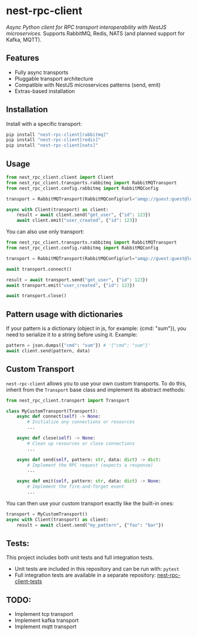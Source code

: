 # nest-rpc-client

*Async Python client for RPC transport interoperability with NestJS microservices.*
Supports RabbitMQ, Redis, NATS (and planned support for Kafka, MQTT).

## Features

- Fully async transports
- Pluggable transport architecture
- Compatible with NestJS microservices patterns (send, emit)
- Extras-based installation

## Installation

Install with a specific transport:

```bash
pip install "nest-rpc-client[rabbitmq]"
pip install "nest-rpc-client[redis]"
pip install "nest-rpc-client[nats]"
```

## Usage

```python
from nest_rpc_client.client import Client
from nest_rpc_client.transports.rabbitmq import RabbitMQTransport
from nest_rpc_client.config.rabbitmq import RabbitMQConfig

transport = RabbitMQTransport(RabbitMQConfig(url="amqp://guest:guest@localhost/", queue="rpc_queue"))

async with Client(transport) as client:
    result = await client.send("get_user", {"id": 123})
    await client.emit("user_created", {"id": 123})
```

You can also use only transport:

```python
from nest_rpc_client.transports.rabbitmq import RabbitMQTransport
from nest_rpc_client.config.rabbitmq import RabbitMQConfig

transport = RabbitMQTransport(RabbitMQConfig(url="amqp://guest:guest@localhost/", queue="rpc_queue"))

await transport.connect()

result = await transport.send("get_user", {"id": 123})
await transport.emit("user_created", {"id": 123})

await transport.close()
```


## Pattern usage with dictionaries

If your pattern is a dictionary (object in js, for example: {cmd: "sum"}), you need to serialize it to a string before using it.
Example:

```python
pattern = json.dumps({"cmd": "sum"}) # '{"cmd": "sum"}'
await client.send(pattern, data)
```


## Custom Transport

`nest-rpc-client` allows you to use your own custom transports. To do this, inherit from the `Transport` base class and implement its abstract methods:

```python
from nest_rpc_client.transport import Transport

class MyCustomTransport(Transport):
    async def connect(self) -> None:
        # Initialize any connections or resources
        ...

    async def close(self) -> None:
        # Clean up resources or close connections
        ...

    async def send(self, pattern: str, data: dict) -> dict:
        # Implement the RPC request (expects a response)
        ...

    async def emit(self, pattern: str, data: dict) -> None:
        # Implement the fire-and-forget event
        ...
```

You can then use your custom transport exactly like the built-in ones:

```python
transport = MyCustomTransport()
async with Client(transport) as client:
    result = await client.send("my_pattern", {"foo": "bar"})
```

## Tests:

This project includes both unit tests and full integration tests.

- Unit tests are included in this repository and can be run with: `pytest`
- Full integration tests are available in a separate repository: [nest-rpc-client-tests](https://github.com/urazmaxambetovserik/nest-rpc-client-tests)

## TODO:

- Implement tcp transport
- Implement kafka transport
- Implement mqtt transport
